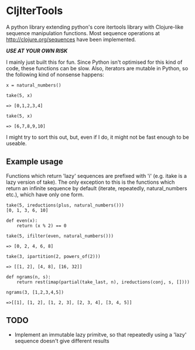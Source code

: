 # CljIterTools

A python library extending python's core itertools library with Clojure-like sequence manipulation functions. Most sequence operations at http://clojure.org/sequences have been implemented.

***USE AT YOUR OWN RISK***

I mainly just built this for fun. Since Python isn't optimised for this kind of code, these functions can be slow. Also, iterators are mutable in Python, so the following kind of nonsense happens:
```
x = natural_numbers()

take(5, x)

=> [0,1,2,3,4]

take(5, x)

=> [6,7,8,9,10]
```
I might try to sort this out, but, even if I do, it might not be fast enough to be useable. 

## Example usage

Functions which return 'lazy' sequences are prefixed with 'i' (e.g. itake is a lazy version of take). The only exception to this is the functions which return an infinite sequence by default (iterate, repeatedly, natural_numbers etc.), which have only one form.

```
take(5, ireductions(plus, natural_numbers()))
[0, 1, 3, 6, 10]

def even(x):
	return (x % 2) == 0

take(5, ifilter(even, natural_numbers()))

=> [0, 2, 4, 6, 8]

take(3, ipartition(2, powers_of(2)))

=> [[1, 2], [4, 8], [16, 32]]

def ngrams(n, s):
	return rest(imap(partial(take_last, n), ireductions(conj, s, [])))

ngrams(3, [1,2,3,4,5])

=>[[1], [1, 2], [1, 2, 3], [2, 3, 4], [3, 4, 5]]
```

## TODO

- Implement an immutable lazy primitve, so that repeatedly using a 'lazy' sequence doesn't give different results 